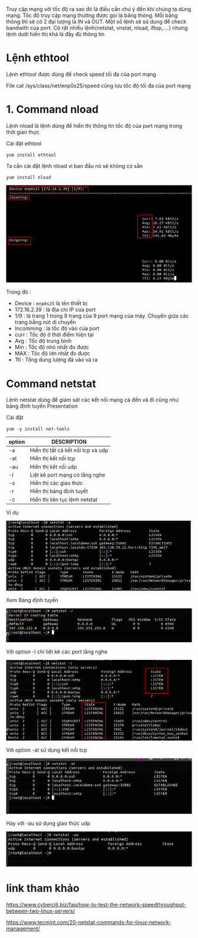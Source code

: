 Truy cập mạng với tốc độ ra sao đó là điều cần chú ý đến khi chúng ta dùng mạng. Tốc độ truy cập mạng thường được gọi là băng thông. Mỗi băng thông thì sẽ có 2 đại lượng là IN và OUT. Một số lệnh sẽ sử dụng để check bandwith của port. Có rất nhiều lệnh(netstat, vnstat, nload, iftop,....) nhưng lệnh dưới hiển thị khá là đầy đủ thông tin 

# Lệnh ethtool 
Lệnh ethtool được dùng để check speed tối đa của port mạng 


File cat /sys/class/net/enp0s25/speed cũng lưu tốc độ tối đa của port mạng 
# 1. Command nload 
Lệnh nload là lệnh dùng để hiển thị thông tin tốc độ của port mạng trong thời gian thực 

Cài đặt ethtool 
```
yum install ethtool
```

Ta cần cài đặt lệnh nload vì ban đầu nó sẽ không có sẵn 
```
yum install nload 
```
![](../images/phanquyen/screenshot_4.png)

Trong đó :
- Device : `enp0s25` là tên thiết bị 
- 172.16.2.39 : là địa chỉ IP của port 
- 1/9 : là trang 1 trong 9 trang của 9 port mạng của máy. Chuyển giữa các trang bằng nút di chuyển 
- Incomming : là tốc độ vào của port 
- curr : Tốc độ ở thời điểm hiện tại 
- Avg : Tốc độ trung bình 
- Min : Tốc độ nhỏ nhất đo được
- MAX : Tốc độ lớn nhất đo được 
- Ttl : Tổng dung lượng đã vào và ra 

# Command netstat 
Lệnh netstat dùng để  giám sát các kết nối mạng cả đến và đi cũng như bảng định tuyến Presentation

Cài đặt 
```
yum -y install net-tools
```

| option | DESCRIPTION |
|---|---|
| -a | Hiển thị tất cả kết nối tcp và udp | 
| -at | Hiển thị kết nối tcp | 
| -au | Hiển thị kết nối udp |
| -l | Liệt kê port mạng có lắng nghe | 
| -s | Hiển thị các giao thức  | 
| -r | Hiển thị bảng định tuyết |
| -c | Hiển thị liên tục lệnh netstat | 

Ví dụ 

![](../images/labs/network/screenshot_12.png)

Xem Bảng định tuyến 

![](../images/labs/network/screenshot.png)

Với option -l chỉ liệt kê các port lắng nghe

![](../images/labs/network/screenshot_1.png)

Với option -at sử dụng kết nối tcp

![](../images/labs/network/screenshot_2.png)

Hay với -au sử dụng giao thức udp 

![](../images/labs/network/screenshot_3.png)

# link tham khảo 

https://www.cyberciti.biz/faq/how-to-test-the-network-speedthroughput-between-two-linux-servers/

https://www.tecmint.com/20-netstat-commands-for-linux-network-management/

